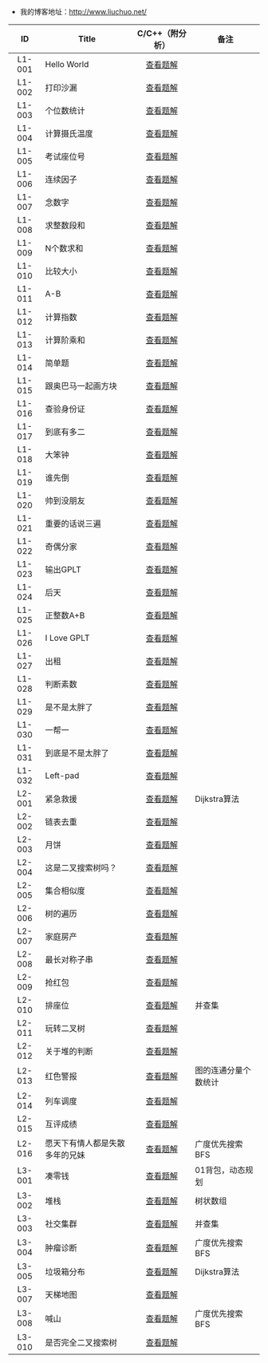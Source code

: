 - 我的博客地址：http://www.liuchuo.net/

|   ID   | Title           |                C/C++（附分析）                | 备注         |
| :----: | --------------- | :--------------------------------------: | ---------- |
| L1-001 | Hello World     | [查看题解](http://www.liuchuo.net/archives/2412) |            |
| L1-002 | 打印沙漏            | [查看题解](http://www.liuchuo.net/archives/2415) |            |
| L1-003 | 个位数统计           | [查看题解](http://www.liuchuo.net/archives/2427) |            |
| L1-004 | 计算摄氏温度          | [查看题解](http://www.liuchuo.net/archives/2417) |            |
| L1-005 | 考试座位号           | [查看题解](http://www.liuchuo.net/archives/2420) |            |
| L1-006 | 连续因子            | [查看题解](http://www.liuchuo.net/archives/1590) |            |
| L1-007 | 念数字             | [查看题解](http://www.liuchuo.net/archives/2429) |            |
| L1-008 | 求整数段和           | [查看题解](http://www.liuchuo.net/archives/2431) |            |
| L1-009 | N个数求和           | [查看题解](http://www.liuchuo.net/archives/2083) |            |
| L1-010 | 比较大小            | [查看题解](http://www.liuchuo.net/archives/1595) |            |
| L1-011 | A-B             | [查看题解](http://www.liuchuo.net/archives/1597) |            |
| L1-012 | 计算指数            | [查看题解](http://www.liuchuo.net/archives/2433) |            |
| L1-013 | 计算阶乘和           | [查看题解](http://www.liuchuo.net/archives/2435) |            |
| L1-014 | 简单题             | [查看题解](http://www.liuchuo.net/archives/2422) |            |
| L1-015 | 跟奥巴马一起画方块       | [查看题解](http://www.liuchuo.net/archives/1617) |            |
| L1-016 | 查验身份证           | [查看题解](http://www.liuchuo.net/archives/1600) |            |
| L1-017 | 到底有多二           | [查看题解](http://www.liuchuo.net/archives/1602) |            |
| L1-018 | 大笨钟             | [查看题解](http://www.liuchuo.net/archives/1604) |            |
| L1-019 | 谁先倒             | [查看题解](http://www.liuchuo.net/archives/1606) |            |
| L1-020 | 帅到没朋友           | [查看题解](http://www.liuchuo.net/archives/1613) |            |
| L1-021 | 重要的话说三遍         | [查看题解](http://www.liuchuo.net/archives/2437) |            |
| L1-022 | 奇偶分家            | [查看题解](http://www.liuchuo.net/archives/2439) |            |
| L1-023 | 输出GPLT          | [查看题解](http://www.liuchuo.net/archives/1609) |            |
| L1-024 | 后天              | [查看题解](http://www.liuchuo.net/archives/1611) |            |
| L1-025 | 正整数A+B          | [查看题解](http://www.liuchuo.net/archives/1943) |            |
| L1-026 | I Love GPLT     | [查看题解](http://www.liuchuo.net/archives/1945) |            |
| L1-027 | 出租              | [查看题解](http://www.liuchuo.net/archives/1949) |            |
| L1-028 | 判断素数            | [查看题解](http://www.liuchuo.net/archives/1952) |            |
| L1-029 | 是不是太胖了          | [查看题解](http://www.liuchuo.net/archives/1954) |            |
| L1-030 | 一帮一             | [查看题解](http://www.liuchuo.net/archives/1959) |            |
| L1-031 | 到底是不是太胖了        | [查看题解](http://www.liuchuo.net/archives/1957) |            |
| L1-032 | Left-pad        | [查看题解](http://www.liuchuo.net/archives/1962) |            |
| L2-001 | 紧急救援            | [查看题解](http://www.liuchuo.net/archives/2362) | Dijkstra算法 |
| L2-002 | 链表去重            | [查看题解](http://www.liuchuo.net/archives/2125) |            |
| L2-003 | 月饼              | [查看题解](http://www.liuchuo.net/archives/2424) |            |
| L2-004 | 这是二叉搜索树吗？       | [查看题解](http://www.liuchuo.net/archives/2155) |            |
| L2-005 | 集合相似度           | [查看题解](http://www.liuchuo.net/archives/2079) |            |
| L2-006 | 树的遍历            | [查看题解](http://www.liuchuo.net/archives/2093) |            |
| L2-007 | 家庭房产            | [查看题解](http://www.liuchuo.net/archives/2198) |            |
| L2-008 | 最长对称子串          | [查看题解](http://www.liuchuo.net/archives/2102) |            |
| L2-009 | 抢红包             | [查看题解](http://www.liuchuo.net/archives/2195) |            |
| L2-010 | 排座位             | [查看题解](http://www.liuchuo.net/archives/2188) | 并查集        |
| L2-011 | 玩转二叉树           | [查看题解](http://www.liuchuo.net/archives/2096) |            |
| L2-012 | 关于堆的判断          | [查看题解](http://www.liuchuo.net/archives/2441) |            |
| L2-013 | 红色警报            | [查看题解](http://www.liuchuo.net/archives/2365) | 图的连通分量个数统计 |
| L2-014 | 列车调度            | [查看题解](http://www.liuchuo.net/archives/1967) |            |
| L2-015 | 互评成绩            | [查看题解](http://www.liuchuo.net/archives/1965) |            |
| L2-016 | 愿天下有情人都是失散多年的兄妹 | [查看题解](http://www.liuchuo.net/archives/2316) | 广度优先搜索BFS  |
| L3-001 | 凑零钱             | [查看题解](http://www.liuchuo.net/archives/2327) | 01背包，动态规划  |
| L3-002 | 堆栈              | [查看题解](http://www.liuchuo.net/archives/2263) | 树状数组       |
| L3-003 | 社交集群            | [查看题解](http://www.liuchuo.net/archives/2185) | 并查集        |
| L3-004 | 肿瘤诊断            | [查看题解](http://www.liuchuo.net/archives/2309) | 广度优先搜索BFS  |
| L3-005 | 垃圾箱分布           | [查看题解](http://www.liuchuo.net/archives/2378) | Dijkstra算法 |
| L3-007 | 天梯地图            | [查看题解](http://www.liuchuo.net/archives/2409) |            |
| L3-008 | 喊山              | [查看题解](http://www.liuchuo.net/archives/2318) | 广度优先搜索BFS  |
| L3-010 | 是否完全二叉搜索树       | [查看题解](http://www.liuchuo.net/archives/2164) |            |


